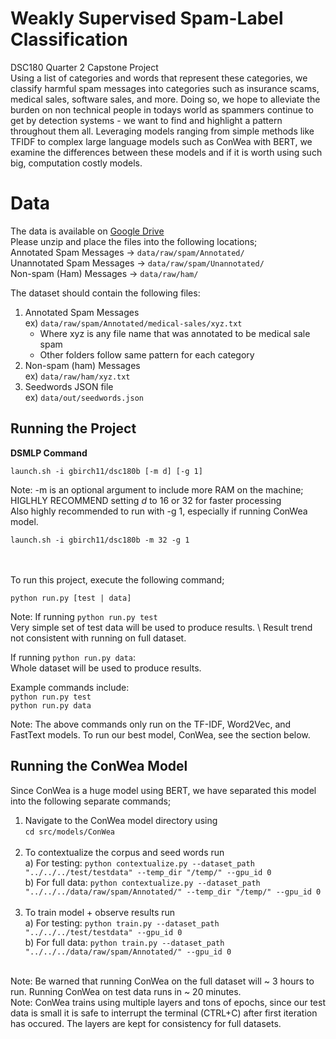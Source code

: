 # Weakly Supervised Spam-Label Classification
DSC180 Quarter 2 Capstone Project \
Using a list of categories and words that represent these categories, we classify harmful spam messages into categories such as insurance scams, medical sales, software sales, and more. Doing so, we hope to alleviate the burden on non technical people in todays world as spammers continue to get by detection systems - we want to find and highlight a pattern throughout them all. Leveraging models ranging from simple methods like TFIDF to complex large language models such as ConWea with BERT, we examine the differences between these models and if it is worth using such big, computation costly models.

# Data
The data is available on [Google Drive](https://drive.google.com/drive/folders/1uTRzRPkom6nUtRB2D4pOi8uOpSpqst7m?usp=share_link)\
Please unzip and place the files into the following locations; \
Annotated Spam Messages -> ```data/raw/spam/Annotated/``` \
Unannotated Spam Messages -> ```data/raw/spam/Unannotated/``` \
Non-spam (Ham) Messages -> ```data/raw/ham/``` 


The dataset should contain the following files:
1) Annotated Spam Messages \
  ex) ```data/raw/spam/Annotated/medical-sales/xyz.txt```
    * Where xyz is any file name that was annotated to be medical sale spam
    * Other folders follow same pattern for each category
2) Non-spam (ham) Messages \
  ex) ```data/raw/ham/xyz.txt```
3) Seedwords JSON file \
  ex) ```data/out/seedwords.json```

## Running the Project
**DSMLP Command**
``` 
launch.sh -i gbirch11/dsc180b [-m d] [-g 1]
```
Note: -m is an optional argument to include more RAM on the machine; HIGLHLY RECOMMEND setting $d$ to 16 or 32 for faster processing \
Also highly recommended to run with -g 1, especially if running ConWea model.
``` 
launch.sh -i gbirch11/dsc180b -m 32 -g 1
```
<br> <br>
To run this project, execute the following command;
```
python run.py [test | data]
```
Note: If running ```python run.py test``` \
Very simple set of test data will be used to produce results. \\
Result trend not consistent with running on full dataset.

If running ```python run.py data```: \
Whole dataset will be used to produce results.

Example commands include: \
``` python run.py test ``` \
``` python run.py data ```

Note: The above commands only run on the TF-IDF, Word2Vec, and FastText models. To run our best model, ConWea, see the section below.

## Running the ConWea Model
Since ConWea is a huge model using BERT, we have separated this model into the following separate commands;
1) Navigate to the ConWea model directory using \
``` cd src/models/ConWea ``` <br> <br>
2) To contextualize the corpus and seed words run \
a) For testing: ``` python contextualize.py --dataset_path "../../../test/testdata" --temp_dir "/temp/" --gpu_id 0 ``` \
b) For full data: ``` python contextualize.py --dataset_path "../../../data/raw/spam/Annotated/" --temp_dir "/temp/" --gpu_id 0 ```  <br> <br>
3) To train model + observe results run \
a) For testing: ``` python train.py --dataset_path "../../../test/testdata" --gpu_id 0 ``` \
b) For full data: ``` python train.py --dataset_path "../../../data/raw/spam/Annotated/" --gpu_id 0 ```  <br> <br>

Note: Be warned that running ConWea on the full dataset will ~ 3 hours to run. Running ConWea on test data runs in ~ 20 minutes. <br>
Note: ConWea trains using multiple layers and tons of epochs, since our test data is small it is safe to interrupt the terminal (CTRL+C) after first iteration has occured. The layers are kept for consistency for full datasets.

